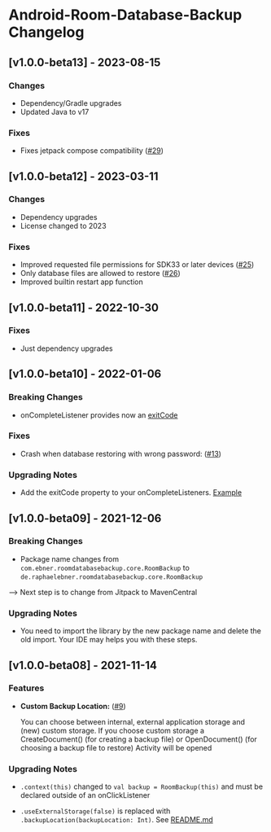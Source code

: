 # Android-Room-Database-Backup Changelog

## [v1.0.0-beta13] - 2023-08-15

### Changes

- Dependency/Gradle upgrades
- Updated Java to v17

### Fixes

- Fixes jetpack compose
  compatibility ([#29](https://github.com/rafi0101/Android-Room-Database-Backup/pull/29))

## [v1.0.0-beta12] - 2023-03-11

### Changes

- Dependency upgrades
- License changed to 2023

### Fixes

- Improved requested file permissions for SDK33 or later
  devices ([#25](https://github.com/rafi0101/Android-Room-Database-Backup/pull/25))
- Only database files are allowed to
  restore ([#26](https://github.com/rafi0101/Android-Room-Database-Backup/issues/26))
- Improved builtin restart app function

## [v1.0.0-beta11] - 2022-10-30

### Fixes

- Just dependency upgrades

## [v1.0.0-beta10] - 2022-01-06

### Breaking Changes

- onCompleteListener provides now
  an [exitCode](https://github.com/rafi0101/Android-Room-Database-Backup#exit-codes)

### Fixes

- Crash when database restoring with wrong
  password: ([#13](https://github.com/rafi0101/Android-Room-Database-Backup/issues/13))

### Upgrading Notes

- Add the exitCode property to your onCompleteListeners. [Example](https://github.com/rafi0101/Android-Room-Database-Backup/commit/635f79ec9a14da0fc791c532cbb451450d9157fa#diff-b4c3c770527e11f87f1102175de53b984e0070e801070f5025875fe0c02b89b6L192-R198)

## [v1.0.0-beta09] - 2021-12-06

### Breaking Changes

- Package name changes from `com.ebner.roomdatabasebackup.core.RoomBackup`
  to `de.raphaelebner.roomdatabasebackup.core.RoomBackup`

--> Next step is to change from Jitpack to MavenCentral

### Upgrading Notes

- You need to import the library by the new package name and delete the old import. Your IDE may
  helps you with these steps.

## [v1.0.0-beta08] - 2021-11-14

### Features

- **Custom Backup Location:** ([#9](https://github.com/rafi0101/Android-Room-Database-Backup/issues/9))

  You can choose between internal, external application storage and (new) custom storage. If you choose custom storage a CreateDocument() (for creating a backup file) or OpenDocument() (for choosing a backup file to restore) Activity will be opened

### Upgrading Notes

- `.context(this)` changed to `val backup = RoomBackup(this)` and must be declared outside of an
  onClickListener

- `.useExternalStorage(false)` is replaced with `.backupLocation(backupLocation: Int)`.
  See [README.md](readme.md)
